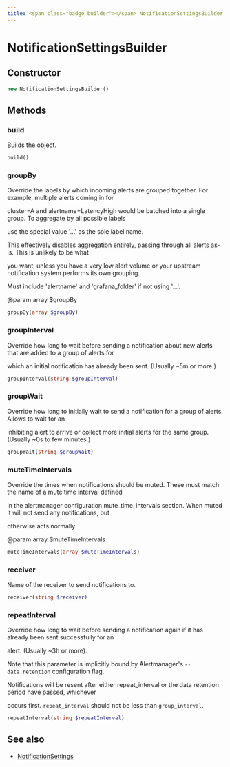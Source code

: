 ```yaml
---
title: <span class="badge builder"></span> NotificationSettingsBuilder
---
```

# <span class="badge builder"></span> NotificationSettingsBuilder

## Constructor

```php
new NotificationSettingsBuilder()
```
## Methods

### <span class="badge object-method"></span> build

Builds the object.

```php
build()
```

### <span class="badge object-method"></span> groupBy

Override the labels by which incoming alerts are grouped together. For example, multiple alerts coming in for

cluster=A and alertname=LatencyHigh would be batched into a single group. To aggregate by all possible labels

use the special value '...' as the sole label name.

This effectively disables aggregation entirely, passing through all alerts as-is. This is unlikely to be what

you want, unless you have a very low alert volume or your upstream notification system performs its own grouping.

Must include 'alertname' and 'grafana_folder' if not using '...'.

@param array<string> $groupBy

```php
groupBy(array $groupBy)
```

### <span class="badge object-method"></span> groupInterval

Override how long to wait before sending a notification about new alerts that are added to a group of alerts for

which an initial notification has already been sent. (Usually ~5m or more.)

```php
groupInterval(string $groupInterval)
```

### <span class="badge object-method"></span> groupWait

Override how long to initially wait to send a notification for a group of alerts. Allows to wait for an

inhibiting alert to arrive or collect more initial alerts for the same group. (Usually ~0s to few minutes.)

```php
groupWait(string $groupWait)
```

### <span class="badge object-method"></span> muteTimeIntervals

Override the times when notifications should be muted. These must match the name of a mute time interval defined

in the alertmanager configuration mute_time_intervals section. When muted it will not send any notifications, but

otherwise acts normally.

@param array<string> $muteTimeIntervals

```php
muteTimeIntervals(array $muteTimeIntervals)
```

### <span class="badge object-method"></span> receiver

Name of the receiver to send notifications to.

```php
receiver(string $receiver)
```

### <span class="badge object-method"></span> repeatInterval

Override how long to wait before sending a notification again if it has already been sent successfully for an

alert. (Usually ~3h or more).

Note that this parameter is implicitly bound by Alertmanager's `--data.retention` configuration flag.

Notifications will be resent after either repeat_interval or the data retention period have passed, whichever

occurs first. `repeat_interval` should not be less than `group_interval`.

```php
repeatInterval(string $repeatInterval)
```

## See also

 * <span class="badge object-type-class"></span> [NotificationSettings](./object-NotificationSettings.md)

